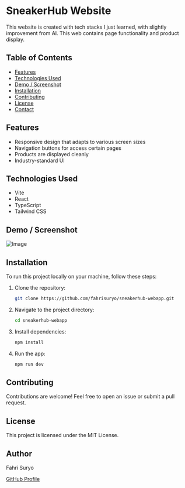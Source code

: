 # SneakerHub Website

This website is created with tech stacks I just learned, with slightly improvement from AI. This web contains page functionality and product display.

## Table of Contents

- [Features](#features)
- [Technologies Used](#technologies-used)
- [Demo / Screenshot](#demo--screenshot)
- [Installation](#installation)
- [Contributing](#contributing)
- [License](#license)
- [Contact](#author)

## Features

- Responsive design that adapts to various screen sizes
- Navigation buttons for access certain pages
- Products are displayed cleanly
- Industry-standard UI

## Technologies Used

- Vite
- React
- TypeScript
- Tailwind CSS

## Demo / Screenshot

![Image](https://github.com/user-attachments/assets/2c6da6b2-958e-4071-8d32-1be6b1666818)


## Installation

To run this project locally on your machine, follow these steps:

1. Clone the repository:
   ```bash
   git clone https://github.com/fahrisuryo/sneakerhub-webapp.git
2. Navigate to the project directory:
   ```bash
   cd sneakerhub-webapp
3. Install dependencies:
    ```bash
    npm install
4. Run the app:
    ```bash
    npm run dev

## Contributing

Contributions are welcome! Feel free to open an issue or submit a pull request.

## License

This project is licensed under the MIT License.

## Author

Fahri Suryo

[GitHub Profile](https://github.com/fahrisuryo)
